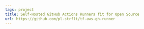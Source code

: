 ```yaml
---
tags: project
title: Self-Hosted GitHub Actions Runners fit for Open Source
url: https://github.com/pl-strflt/tf-aws-gh-runner
---
```

